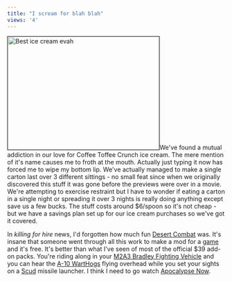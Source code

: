 ```yaml
---
title: "I scream for blah blah"
views: '4'
---
```

<p><img alt="Best ice cream evah" src="https://www.mennoboy.com/chris/archives/images/home/icecream2.jpg" width="350" height="262" border="1">We've found a mutual addiction in our love for Coffee Toffee Crunch ice cream.  The mere mention of it's name causes me to froth at the mouth.  Actually just typing it now has forced me to wipe my bottom lip.  We've actually managed to make a single carton last over 3 different sittings - no small feat since when we originally discovered this stuff it was gone before the previews were over in a movie.  We're attempting to exercise restraint but I have to wonder if eating a carton in a single night or spreading it over 3 nights is really doing anything except save us a few bucks.  The stuff costs around $6/spoon so it's not cheap - but we have a savings plan set up for our ice cream purchases so we've got it covered.</p>
<p>In <i>killing for hire</i> news, I'd forgotten how much fun <a href="https://www.desertcombat.com/">Desert Combat</a> was.  It's insane that someone went through all this work to make a mod for a <a href="https://www.eagames.com/official/battlefield/1942/us/home.jsp">game</a> and it's free.  It's better than what I've seen of most of the official $39 add-on packs.  You're riding along in your <a href="https://www.desertcombat.com/Vehicle%20Images/M2A3.jpg">M2A3 Bradley Fighting Vehicle</a> and you can hear the <a href="https://www.desertcombat.com/Vehicle%20Images/A10.jpg">A-10 WartHogs</a> flying overhead while you set your sights on a <a href="https://www.desertcombat.com/Vehicle%20Images/SCUD.jpg">Scud</a> missile launcher.  I think I need to go watch <a HREF="https://www.amazon.ca/exec/obidos/ASIN/B00005OWEG/farawsoclos0a-20">Apocalypse Now</a>.</p>
